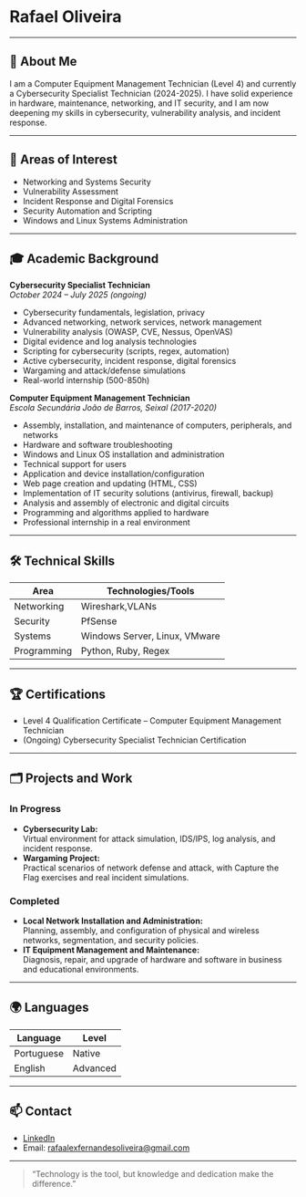# Rafael Oliveira

---

## 👤 About Me

I am a Computer Equipment Management Technician (Level 4) and currently a Cybersecurity Specialist Technician (2024-2025). I have solid experience in hardware, maintenance, networking, and IT security, and I am now deepening my skills in cybersecurity, vulnerability analysis, and incident response.

---

## 🚀 Areas of Interest

- Networking and Systems Security
- Vulnerability Assessment
- Incident Response and Digital Forensics
- Security Automation and Scripting
- Windows and Linux Systems Administration

---

## 🎓 Academic Background

**Cybersecurity Specialist Technician**  
*October 2024 – July 2025 (ongoing)*  

- Cybersecurity fundamentals, legislation, privacy
- Advanced networking, network services, network management
- Vulnerability analysis (OWASP, CVE, Nessus, OpenVAS)
- Digital evidence and log analysis technologies
- Scripting for cybersecurity (scripts, regex, automation)
- Active cybersecurity, incident response, digital forensics
- Wargaming and attack/defense simulations
- Real-world internship (500-850h)

**Computer Equipment Management Technician**  
*Escola Secundária João de Barros, Seixal (2017-2020)*  

- Assembly, installation, and maintenance of computers, peripherals, and networks
- Hardware and software troubleshooting
- Windows and Linux OS installation and administration
- Technical support for users
- Application and device installation/configuration
- Web page creation and updating (HTML, CSS)
- Implementation of IT security solutions (antivirus, firewall, backup)
- Analysis and assembly of electronic and digital circuits
- Programming and algorithms applied to hardware
- Professional internship in a real environment

---

## 🛠️ Technical Skills

| Area                | Technologies/Tools           |
|---------------------|-----------------------------|
| Networking          | Wireshark,VLANs   |
| Security            | PfSense                         |
| Systems             | Windows Server, Linux, VMware|
| Programming         | Python, Ruby, Regex         |

---

## 🏆 Certifications

- Level 4 Qualification Certificate – Computer Equipment Management Technician
- (Ongoing) Cybersecurity Specialist Technician Certification

---

## 🗂️ Projects and Work

### In Progress
- **Cybersecurity Lab:**  
  Virtual environment for attack simulation, IDS/IPS, log analysis, and incident response.
- **Wargaming Project:**  
  Practical scenarios of network defense and attack, with Capture the Flag exercises and real incident simulations.

### Completed
- **Local Network Installation and Administration:**  
  Planning, assembly, and configuration of physical and wireless networks, segmentation, and security policies.
- **IT Equipment Management and Maintenance:**  
  Diagnosis, repair, and upgrade of hardware and software in business and educational environments.

---

## 🌍 Languages

| Language    | Level                    |
|-------------|--------------------------|
| Portuguese  | Native                   |
| English     | Advanced|

---

## 📫 Contact

- [LinkedIn](https://www.linkedin.com/in/rafael-oliveira-034506253/)
- Email: rafaalexfernandesoliveira@gmail.com

---

> “Technology is the tool, but knowledge and dedication make the difference.”
